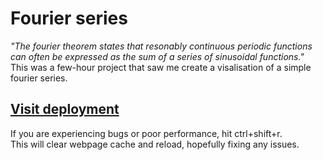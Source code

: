 # Fourier series
*"The fourier theorem states that resonably continuous periodic functions can often be expressed as the sum of a series of sinusoidal functions."*\
This was a few-hour project that saw me create a visalisation of a simple fourier series.

## [Visit deployment](https://elliot-mb.github.io/projects/fourier/index.html)
If you are experiencing bugs or poor performance, hit ctrl+shift+r.\
This will clear webpage cache and reload, hopefully fixing any issues.

